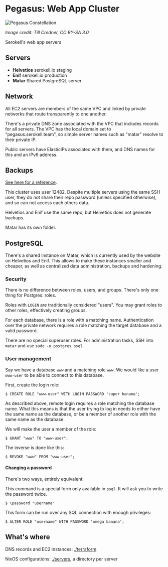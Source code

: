 # Pegasus: Web App Cluster

![Pegasus Constellation](https://upload.wikimedia.org/wikipedia/commons/2/2c/PegasusCC.jpg)

_Image credit: Till Credner, CC BY-SA 3.0_

Serokell's web app servers

<!-- Don't forget to add the servers on https://www.notion.so/serokell/Server-Naming-Scheme-c189819000164fb090377c75e4ce7da6 -->

## Servers

* **Helvetios** serokell.io staging
* **Enif** serokell.io production
* **Matar** Shared PostgreSQL server

## Network

All EC2 servers are members of the same VPC and linked by private networks that
route transparently to one another.

There's a private DNS zone associated with the VPC that includes records for all
servers. The VPC has the local domain set to "pegasus.serokell.team", so simple
server names such as "matar" resolve to their private IP.

Public servers have ElasticIPs associated with them, and DNS names for this and
an IPv6 address.

## Backups

[See here for a reference](https://www.notion.so/serokell/Rsync-net-797d5fdca3744aed8e17db741b7fce5a).

This cluster uses user 12482. Despite multiple servers using the same SSH user,
they do not share their repo password (unless specified otherwise), and so can
not access each others data.

Helvetios and Enif use the same repo, but Helvetios does not generate backups.

Matar has its own folder.

## PostgreSQL

There's a shared instance on Matar, which is currently used by the website on
Helvetios and Enif. This allows to make these instances smaller and cheaper, as
well as centralized data administration, backups and hardening.

### Security

There is no difference between roles, users, and groups. There's only one
thing for Postgres: roles.

Roles with `LOGIN` are traditionally considered "users". You may grant roles to
other roles, effectively creating groups.

For each database, there is a role with a matching name. Authentication over the
private network requires a role matching the target database and a valid
password.

There are no special superuser roles. For administration tasks, SSH into `matar`
and use `sudo -u postgres psql`.

### User management

Say we have a database `www` and a matching role `www`. We would like a user
`www-user` to be able to connect to this database.

First, create the login role:

```
$ CREATE ROLE "www-user" WITH LOGIN PASSWORD 'super banana';
```

As described above, remote login requires a role matching the database name.
What this means is that the user trying to log in needs to either have the same
name as the database, or be a member of another role with the same name as the
database.

We will make the user a member of the role:

```
$ GRANT "www" TO "www-user";
```

The inverse is done like this:

```
$ REVOKE "www" FROM "www-user";
```

#### Changing a password

There's two ways, entirely equivalent:

This command is a special form only available in `psql`. It will ask you to write the password twice.

```
$ \password "username"
```

This form can be run over any SQL connection with enough privileges:

```
$ ALTER ROLE "username" WITH PASSWORD 'omega banana';
```

## What's where

DNS records and EC2 instances: [./terraform](./terraform)

NixOS configurations: [./servers](./servers), a directory per server
